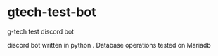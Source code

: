 # gtech-test-bot
g-tech test discord bot

discord bot written in python . Database operations tested on Mariadb

